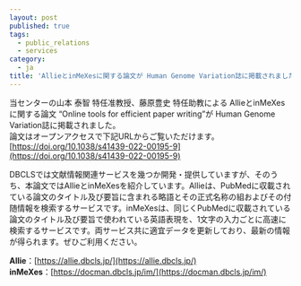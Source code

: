 ```yaml
---
layout: post
published: true
tags:
  - public_relations
  - services
category:
  - ja
title: 'AllieとinMeXesに関する論文が Human Genome Variation誌に掲載されました'
---
```

当センターの山本 泰智 特任准教授、藤原豊史 特任助教による AllieとinMeXesに関する論文 “Online tools for efficient paper writing”が Human Genome Variation誌に掲載されました。<br/>
論文はオープンアクセスで下記URLからご覧いただけます。<br/>
[https://doi.org/10.1038/s41439-022-00195-9](https://doi.org/10.1038/s41439-022-00195-9)

DBCLSでは文献情報関連サービスを幾つか開発・提供していますが、そのうち、本論文ではAllieとinMeXesを紹介しています。Allieは、PubMedに収載されている論文のタイトル及び要旨に含まれる略語とその正式名称の組およびその付随情報を検索するサービスです。inMeXesは、同じくPubMedに収載されている論文のタイトル及び要旨で使われている英語表現を、1文字の入力ごとに高速に検索するサービスです。両サービス共に適宜データを更新しており、最新の情報が得られます。ぜひご利用ください。

**Allie**：[https://allie.dbcls.jp/](https://allie.dbcls.jp/)<br/>
**inMeXes**：[https://docman.dbcls.jp/im/](https://docman.dbcls.jp/im/)

